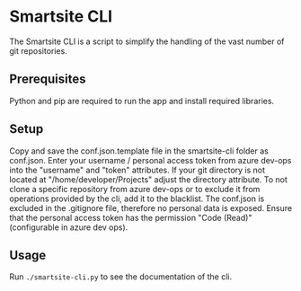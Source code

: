 # Smartsite CLI

The Smartsite CLI is a script to simplify the handling of the vast number of git
repositories.

## Prerequisites

Python and pip are required to run the app and install required libraries.

## Setup

Copy and save the conf.json.template file in the smartsite-cli folder as conf.json.
Enter your username / personal access token from azure dev-ops into the
"username" and "token" attributes.
If your git directory is not located at "/home/developer/Projects" adjust the
directory attribute.
To not clone a specific repository from azure dev-ops or to exclude it from
operations provided by the cli, add it to the blacklist.
The conf.json is excluded in the .gitignore file, therefore no personal data is
exposed.
Ensure that the personal access token has the permission "Code (Read)" (configurable
in azure dev ops).

## Usage

Run `./smartsite-cli.py` to see the documentation of the cli.
